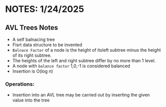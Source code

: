 # NOTES: 1/24/2025

## AVL Trees Notes
- A self balnacing tree 
- Fisrt data structure to be invented
- `Balnace Factor` of a node is the height of itsleft subtree minus the height of its right subtree. 
- The heights of the left and right subtree differ by no more than 1 level. 
- A node with `balance factor` 1,0,-1 is considered balanced
- Insertion is O(log n)
### Operations:
- Insertion into an AVL tree may be carried out by inserting the given value into the tree 


